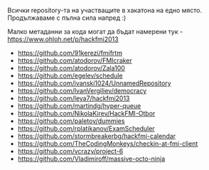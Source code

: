 Всички repository-та на участващите в хакатона на едно място.
Продължаваме с пълна сила напред :)

Малко метаданни за кода могат да бъдат намерени тук - https://www.ohloh.net/p/hackfmi2013

* https://github.com/91kerezi/fmifrtm
* https://github.com/atodorov/FMIcraker
* https://github.com/atodorov/Zala100
* https://github.com/egelev/schedule
* https://github.com/ivanski1024/UnnamedRepository
* https://github.com/IvanVergiliev/democracy
* https://github.com/leya7/hackfmi2013
* https://github.com/martindg/hyper-queue
* https://github.com/NikolaKirev/HackFMI-Otbor
* https://github.com/paletov/dummies
* https://github.com/rplatikanov/ExamScheduler
* https://github.com/stormbreakerbg/hackfmi-calendar
* https://github.com/TheCodingMonkeys/checkin-at-fmi-client
* https://github.com/vcrazy/project-6
* https://github.com/Vladimiroff/massive-octo-ninja